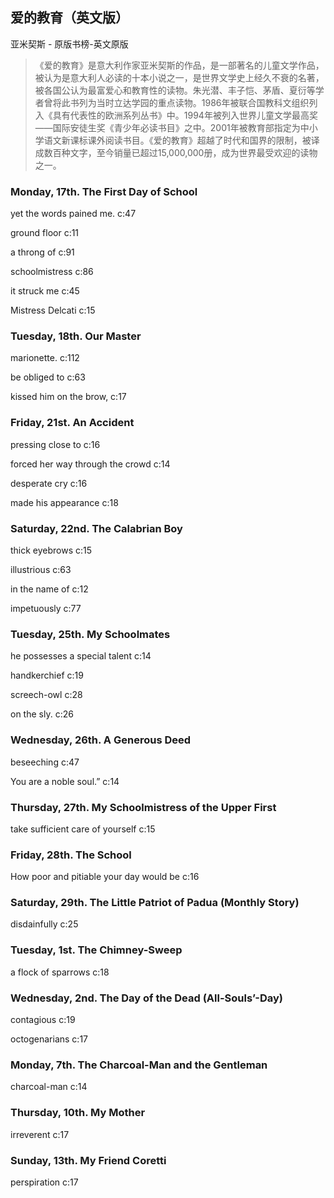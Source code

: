 ## 爱的教育（英文版）

亚米契斯  -  原版书榜-英文原版

> 《爱的教育》是意大利作家亚米契斯的作品，是一部著名的儿童文学作品，被认为是意大利人必读的十本小说之一，是世界文学史上经久不衰的名著，被各国公认为最富爱心和教育性的读物。朱光潜、丰子恺、茅盾、夏衍等学者曾将此书列为当时立达学园的重点读物。1986年被联合国教科文组织列入《具有代表性的欧洲系列丛书》中。1994年被列入世界儿童文学最高奖——国际安徒生奖《青少年必读书目》之中。2001年被教育部指定为中小学语文新课标课外阅读书目。《爱的教育》超越了时代和国界的限制，被译成数百种文字，至今销量已超过15,000,000册，成为世界最受欢迎的读物之一。


### Monday, 17th. The First Day of School

yet the words pained me. c:47

ground floor c:11

a throng of c:91

schoolmistress c:86

it struck me c:45

Mistress Delcati c:15

### Tuesday, 18th. Our Master

marionette. c:112

be obliged to c:63

kissed him on the brow, c:17

### Friday, 21st. An Accident

pressing close to c:16

forced her way through the crowd c:14

desperate cry  c:16

made his appearance c:18

### Saturday, 22nd. The Calabrian Boy

thick eyebrows  c:15

illustrious c:63

in the name of c:12

impetuously c:77

### Tuesday, 25th. My Schoolmates

he possesses a special talent c:14

handkerchief c:19

screech-owl c:28

on the sly. c:26

### Wednesday, 26th. A Generous Deed

 beseeching  c:47

You are a noble soul.” c:14

### Thursday, 27th. My Schoolmistress of the Upper First

take sufficient care of yourself c:15

### Friday, 28th. The School

How poor and pitiable your day would be c:16

### Saturday, 29th. The Little Patriot of Padua (Monthly Story)

disdainfully c:25

### Tuesday, 1st. The Chimney-Sweep

a flock of sparrows c:18

### Wednesday, 2nd. The Day of the Dead (All-Souls’-Day)

 contagious c:19

octogenarians c:17

### Monday, 7th. The Charcoal-Man and the Gentleman

charcoal-man c:14

### Thursday, 10th. My Mother

 irreverent c:17

### Sunday, 13th. My Friend Coretti

perspiration c:17